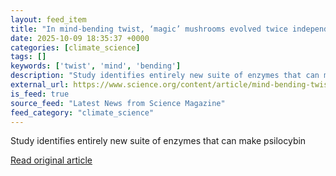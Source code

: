 ```yaml
---
layout: feed_item
title: "In mind-bending twist, ‘magic’ mushrooms evolved twice independently"
date: 2025-10-09 18:35:37 +0000
categories: [climate_science]
tags: []
keywords: ['twist', 'mind', 'bending']
description: "Study identifies entirely new suite of enzymes that can make psilocybin"
external_url: https://www.science.org/content/article/mind-bending-twist-magic-mushrooms-evolved-twice-independently
is_feed: true
source_feed: "Latest News from Science Magazine"
feed_category: "climate_science"
---
```


Study identifies entirely new suite of enzymes that can make psilocybin

[Read original article](https://www.science.org/content/article/mind-bending-twist-magic-mushrooms-evolved-twice-independently)

